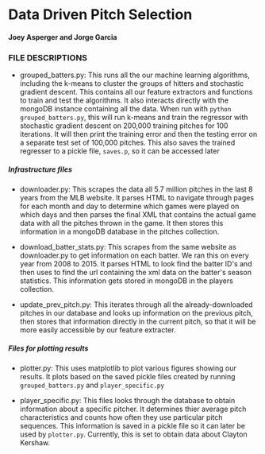 # Data Driven Pitch Selection
#### Joey Asperger and Jorge Garcia

### FILE DESCRIPTIONS 

* grouped_batters.py: This runs all the our machine learning algorithms, including
the k-means to cluster the groups of hitters and stochastic gradient descent. This
contains all our feature extractors and functions to train and test the algorithms.
It also interacts directly with the mongoDB instance containing all the data.
When run with `python grouped_batters.py`, this will run k-means and train the regressor 
with stochastic gradient descent on 200,000 training pitches for 100 iterations. It will
then print the training error and then the testing error on a separate test set of 100,000 
pitches. This also saves the trained regresser to a pickle file, `saves.p`, so it can
be accessed later

##### Infrastructure files

* downloader.py: This scrapes the data all 5.7 million pitches in the last 8 years
from the MLB website. It parses HTML to navigate through pages for each month and day to 
determine which games were played on which days and then parses the final XML that contains
the actual game data with all the pitches thrown in the game. It then stores this information
in a mongoDB database in the pitches collection.

* download_batter_stats.py: This scrapes from the same website as downloader.py to get information
on each batter. We ran this on every year from 2008 to 2015. It parses HTML to look find the batter
ID's and then uses to find the url containing the xml data on the batter's season statistics. This information
gets stored in mongoDB in the players collection.

* update_prev_pitch.py: This iterates through all the already-downloaded pitches in our database
and looks up information on the previous pitch, then stores that information directly in the 
current pitch, so that it will be more easily accessible by our feature extracter.

##### Files for plotting results

* plotter.py: This uses matplotlib to plot various figures showing our results. It plots based
on the saved pickle files created by running `grouped_batters.py` and `player_specific.py`

* player_specific.py: This files looks through the database to obtain information about a specific
pitcher. It determines thier average pitch characteristics and counts how often they use particular
pitch sequences. This information is saved in a pickle file so it can later be used by `plotter.py`.
Currently, this is set to obtain data about Clayton Kershaw.